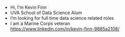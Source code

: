 - Hi, I’m Kevin Finn
- UVA School of Data Science Alum
- I’m looking for full time data science related roles
- I am a Marine Corps veteran \
https://www.linkedin.com/in/kevin-finn-9885a2108/
<!---
kjfinn1/kjfinn1 is a ✨ special ✨ repository because its `README.md` (this file) appears on your GitHub profile.
You can click the Preview link to take a look at your changes.
--->
